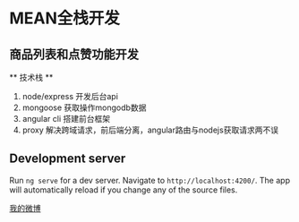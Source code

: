 # MEAN全栈开发

## 商品列表和点赞功能开发

** 技术栈 **
<ol>
    <li>node/express 开发后台api</li>
    <li>mongoose 获取操作mongodb数据</li>
    <li>angular cli 搭建前台框架</li>
    <li>proxy 解决跨域请求，前后端分离，angular路由与nodejs获取请求两不误</li>
</ol>

## Development server
Run `ng serve` for a dev server. Navigate to `http://localhost:4200/`. The app will automatically reload if you change any of the source files.

[我的微博](http://weibo.com/u/3826537889?refer_flag=1001030201_&is_all=1)
